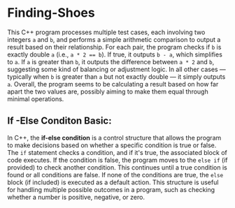 ﻿# Finding-Shoes

This C++ program processes multiple test cases, each involving two integers `a` and `b`, and performs a simple arithmetic comparison to output a result based on their relationship. For each pair, the program checks if `b` is exactly double `a` (i.e., `a * 2 == b`). If true, it outputs `b - a`, which simplifies to `a`. If `a` is greater than `b`, it outputs the difference between `a * 2` and `b`, suggesting some kind of balancing or adjustment logic. In all other cases — typically when `b` is greater than `a` but not exactly double — it simply outputs `a`. Overall, the program seems to be calculating a result based on how far apart the two values are, possibly aiming to make them equal through minimal operations.


## If -Else Conditon Basic:

In C++, the **if-else condition** is a control structure that allows the program to make decisions based on whether a specific condition is true or false. The `if` statement checks a condition, and if it's true, the associated block of code executes. If the condition is false, the program moves to the `else if` (if provided) to check another condition. This continues until a true condition is found or all conditions are false. If none of the conditions are true, the `else` block (if included) is executed as a default action. This structure is useful for handling multiple possible outcomes in a program, such as checking whether a number is positive, negative, or zero.
